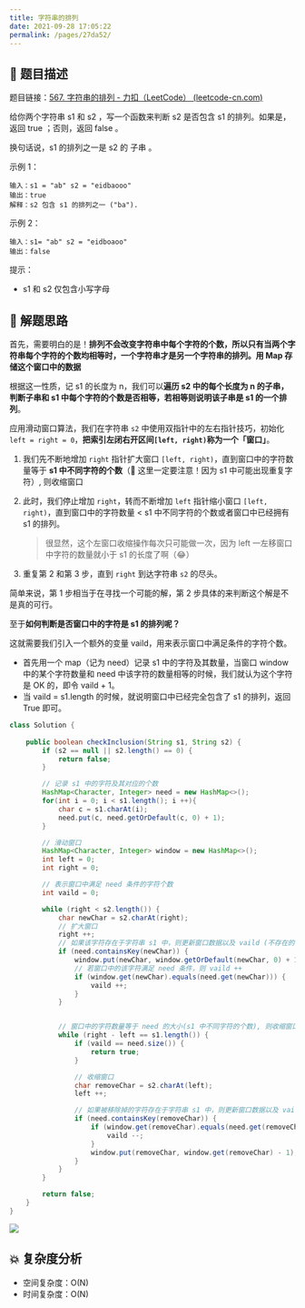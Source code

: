 ```yaml
---
title: 字符串的排列
date: 2021-09-28 17:05:22
permalink: /pages/27da52/
---
```


## 📃 题目描述

题目链接：[567. 字符串的排列 - 力扣（LeetCode） (leetcode-cn.com)](https://leetcode-cn.com/problems/permutation-in-string/)

给你两个字符串 s1 和 s2 ，写一个函数来判断 s2 是否包含 s1 的排列。如果是，返回 true ；否则，返回 false 。

换句话说，s1 的排列之一是 s2 的 子串 。

示例 1：

```
输入：s1 = "ab" s2 = "eidbaooo"
输出：true
解释：s2 包含 s1 的排列之一 ("ba").
```

示例 2：

```
输入：s1= "ab" s2 = "eidboaoo"
输出：false
```


提示：

- s1 和 s2 仅包含小写字母

## 🔔 解题思路

首先，需要明白的是！**排列不会改变字符串中每个字符的个数，所以只有当两个字符串每个字符的个数均相等时，一个字符串才是另一个字符串的排列。用 Map 存储这个窗口中的数据**

根据这一性质，记 s1 的长度为 n，我们可以**遍历 s2 中的每个长度为 n 的子串，判断子串和 s1 中每个字符的个数是否相等，若相等则说明该子串是 s1 的一个排列**。

应用滑动窗口算法，我们在字符串 `s2` 中使用双指针中的左右指针技巧，初始化 `left = right = 0`，**把索引左闭右开区间`[left, right)`称为一个「窗口」**。

1. 我们先不断地增加 `right` 指针扩大窗口 `[left, right)`，直到窗口中的字符数量等于 **s1 中不同字符的个数**（🚧 这里一定要注意！因为 s1 中可能出现重复字符）, 则收缩窗口

2. 此时，我们停止增加 `right`，转而不断增加 `left` 指针缩小窗口 `[left, right)`，直到窗口中的字符数量 < s1 中不同字符的个数或者窗口中已经拥有 s1 的排列。

   > 很显然，这个左窗口收缩操作每次只可能做一次，因为 left 一左移窗口中字符的数量就小于 s1 的长度了啊（😂）

3. 重复第 2 和第 3 步，直到 `right` 到达字符串 `s2` 的尽头。

简单来说，第 1 步相当于在寻找一个可能的解，第 2 步具体的来判断这个解是不是真的可行。

至于**如何判断是否窗口中的字符是 s1 的排列呢？**

这就需要我们引入一个额外的变量 vaild，用来表示窗口中满足条件的字符个数。

- 首先用一个 map（记为 need）记录 s1 中的字符及其数量，当窗口 window 中的某个字符数量和 need 中该字符的数量相等的时候，我们就认为这个字符是 OK 的，即令 vaild + 1。 
- 当 vaild = s1.length 的时候，就说明窗口中已经完全包含了 s1 的排列，返回 True 即可。


```java
class Solution {
    
    public boolean checkInclusion(String s1, String s2) {
        if (s2 == null || s2.length() == 0) {
            return false;
        }

        // 记录 s1 中的字符及其对应的个数
        HashMap<Character, Integer> need = new HashMap<>();
        for(int i = 0; i < s1.length(); i ++){
            char c = s1.charAt(i);
            need.put(c, need.getOrDefault(c, 0) + 1);
        }

        // 滑动窗口
        HashMap<Character, Integer> window = new HashMap<>();
        int left = 0;
        int right = 0;

        // 表示窗口中满足 need 条件的字符个数
        int vaild = 0;

        while (right < s2.length()) {
            char newChar = s2.charAt(right);
            // 扩大窗口
            right ++;
            // 如果该字符存在于字符串 s1 中，则更新窗口数据以及 vaild (不存在的话没有更新的必要)
            if (need.containsKey(newChar)) {
                window.put(newChar, window.getOrDefault(newChar, 0) + 1);
                // 若窗口中的该字符满足 need 条件，则 vaild ++
                if (window.get(newChar).equals(need.get(newChar))) {
                    vaild ++;
                }
            }


            // 窗口中的字符数量等于 need 的大小(s1 中不同字符的个数), 则收缩窗口
            while (right - left == s1.length()) {
                if (vaild == need.size()) {
                    return true;
                }

                // 收缩窗口
                char removeChar = s2.charAt(left);
                left ++;

                // 如果被移除掉的字符存在于字符串 s1 中，则更新窗口数据以及 vaild (不存在的话没有更新的必要)
                if (need.containsKey(removeChar)) {
                    if (window.get(removeChar).equals(need.get(removeChar))) {
                        vaild --;
                    }
                    window.put(removeChar, window.get(removeChar) - 1);
                }
            }
        }

        return false;
    }
}
```

![](https://gitee.com/veal98/images/raw/master/img/20210928190009.png)

## 💥 复杂度分析

- 空间复杂度：O(N)
- 时间复杂度：O(N)

